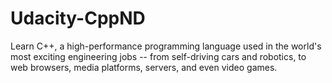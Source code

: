 # Udacity-CppND
Learn C++, a high-performance programming language used in the world's most exciting engineering jobs -- from self-driving cars and robotics, to web browsers, media platforms, servers, and even video games.
